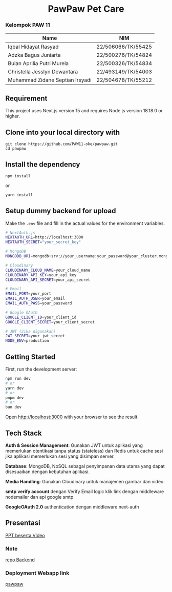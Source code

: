 <h1 align="center">
  PawPaw Pet Care
</h1>

### Kelompok PAW 11
| Name                            | NIM                |
| ------------------------------- | ------------------ |
| Iqbal Hidayat Rasyad            | 22/506066/TK/55425 |
| Adzka Bagus Juniarta            | 22/500276/TK/54824 |
| Bulan Aprilia Putri Murela      | 22/500326/TK/54834 |
| Christella Jesslyn Dewantara    | 22/493149/TK/54003 |
| Muhammad Zidane Septian Irsyadi | 22/504678/TK/55212 |

## Requirement

This project uses Next.js version 15 and requires Node.js version 18.18.0 or higher.

## Clone into your local directory with

```
git clone https://github.com/PAW11-oke/pawpaw.git
cd pawpaw
```

## Install the dependency

```
npm install
```
or
```bash
yarn install
```

## Setup dummy backend for upload
Make the `.env` file and fill in the actual values for the environment variables.

```bash
# NextAuth.js
NEXTAUTH_URL=http://localhost:3000
NEXTAUTH_SECRET="your_secret_key"

# MongoDB
MONGODB_URI=mongodb+srv://your_username:your_password@your_cluster.mongodb.net/your_database?retryWrites=true&w=majority

# Cloudinary
CLOUDINARY_CLOUD_NAME=your_cloud_name
CLOUDINARY_API_KEY=your_api_key
CLOUDINARY_API_SECRET=your_api_secret

# Email
EMAIL_PORT=your_port
EMAIL_AUTH_USER=your_email
EMAIL_AUTH_PASS=your_password

# Google OAuth
GOOGLE_CLIENT_ID=your_client_id
GOOGLE_CLIENT_SECRET=your_client_secret

# JWT (Jika digunakan)
JWT_SECRET=your_jwt_secret
NODE_ENV=production
```

## Getting Started

First, run the development server:

```bash
npm run dev
# or
yarn dev
# or
pnpm dev
# or
bun dev
```

Open [http://localhost:3000](http://localhost:3000) with your browser to see the result.

## Tech Stack

**Auth & Session Management**: Gunakan JWT untuk aplikasi yang memerlukan otentikasi tanpa status (stateless) dan Redis untuk cache sesi jika aplikasi memerlukan sesi yang disimpan server.

**Database**: MongoDB, NoSQL sebagai penyimpanan data utama yang dapat disesuaikan dengan kebutuhan aplikasi.

**Media Handling**: Gunakan Cloudinary untuk manajemen gambar dan video.

**smtp verify account** dengan Verify Email logic klik link dengan middleware nodemailer dan api google smtp

**GoogleOAuth 2.0** authentication dengan middleware next-auth

## Presentasi

[PPT beserta Video](https://drive.google.com/drive/folders/1HXU1JpZOf3sAzLB_NETIudHLOoZtbY9v?usp=sharing)

### Note

[repo Backend](https://github.com/PAW11-oke/pawpaw-be)

### Deployment Webapp link

[pawpaw](https://pawpaw-paw.vercel.app/)
